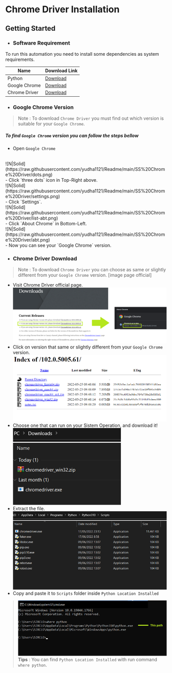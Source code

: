 # Chrome Driver Installation

## Getting Started
- ### Software Requirement

To run this automation you need to install some dependencies as system requirements.


| Name | Download Link |
| ------ | ------ |
|Python                     | [Download](https://www.python.org/downloads/)             |
|Google Chrome              | [Download](https://www.google.com/chrome/)                |
|Chrome Driver              | [Download](https://chromedriver.chromium.org/downloads)   |

- ### Google Chrome Version
> Note : To download `Chrome Driver` you must find out which version is suitable for your `Google Chrome`.
##### To find `Google Chrome` version you can follow the steps bellow
- Open `Google Chrome`
<br>
![N|Solid](https://raw.githubusercontent.com/yudha1121/Readme/main/SS%20Chrome%20Driver/dots.png)<br>
- Click `three dots` icon in Top-Right above.
<br>
![N|Solid](https://raw.githubusercontent.com/yudha1121/Readme/main/SS%20Chrome%20Driver/settings.png)<br>
- Click `Settings`.
<br>
![N|Solid](https://raw.githubusercontent.com/yudha1121/Readme/main/SS%20Chrome%20Driver/list-abt.png)<br>
- Click `About Chrome` in Bottom-Left.
<br>
![N|Solid](https://raw.githubusercontent.com/yudha1121/Readme/main/SS%20Chrome%20Driver/abt.png)<br>
- Now you can see your `Google Chrome` version.

- ### Chrome Driver Download
> Note : To download `Chrome Driver` you can choose as same or slightly different from your `Google Chrome` version.
[image page official]
- Visit Chrome Driver official page.
![N|Solid](https://raw.githubusercontent.com/yudha1121/Readme/main/SS%20Chrome%20Driver/compare.png)<br>
- Click on version that same or slightly different from your `Google Chrome` version.
![N|Solid](https://raw.githubusercontent.com/yudha1121/Readme/main/SS%20Chrome%20Driver/choose.png)<br>
- Choose one that can run on your Sistem Operation, and download it!
![N|Solid](https://raw.githubusercontent.com/yudha1121/Readme/main/SS%20Chrome%20Driver/extract.png)<br>
- Extract the file.
![N|Solid](https://raw.githubusercontent.com/yudha1121/Readme/main/SS%20Chrome%20Driver/loc.png)<br>
- Copy and paste it to `Scripts` folder inside `Python Location Installed`
> ![N|Solid](https://raw.githubusercontent.com/yudha1121/Readme/main/SS%20Chrome%20Driver/path.png)<br>
> **Tips** : You can find `Python Location Installed` with run command `where python`.


